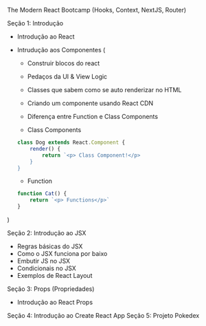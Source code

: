 The Modern React Bootcamp (Hooks, Context, NextJS, Router)

Seção 1: Introdução

- Introdução ao React
- Intrudução aos Componentes (
    - Construir blocos do react
    - Pedaços da UI & View Logic
    - Classes que sabem como se auto renderizar no HTML
    - Criando um componente usando React CDN
    - Diferença entre Function e Class Components

    - Class Components
    ```js
    class Dog extends React.Component {
        render() {
            return `<p> Class Component!</p>
        }
    }
    ```

    - Function
    ```js
    function Cat() {
        return `<p> Functions</p>`
    }
    ```
)

Seção 2: Introdução ao JSX
 - Regras básicas do JSX
 - Como o JSX funciona por baixo
 - Embutir JS no JSX
 - Condicionais no JSX
 - Exemplos de React Layout

Seção 3: Props (Propriedades)
- Introdução ao React Props


Seção 4: Introdução ao Create React App
Seção 5: Projeto Pokedex



